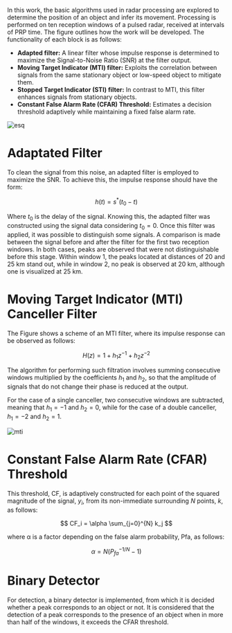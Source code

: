 In this work, the basic algorithms used in radar processing are explored to determine the position of an object and infer its movement. Processing is performed on ten reception windows of a pulsed radar, received at intervals of PRP time. The figure outlines how the work will be developed. The functionality of each block is as follows:

- **Adapted filter:** A linear filter whose impulse response is determined to maximize the Signal-to-Noise Ratio (SNR) at the filter output.
- **Moving Target Indicator (MTI) filter:** Exploits the correlation between signals from the same stationary object or low-speed object to mitigate them.
- **Stopped Target Indicator (STI) filter:** In contrast to MTI, this filter enhances signals from stationary objects.
- **Constant False Alarm Rate (CFAR) Threshold:** Estimates a decision threshold adaptively while maintaining a fixed false alarm rate.

![esq](https://github.com/EvaVoss77/Basic-Processing-of-a-Primary-Radar/assets/126124561/7519d65b-3226-4841-bbda-d26563eafd98)

# **Adaptated Filter**

To clean the signal from this noise, an adapted filter is employed to maximize the SNR. To achieve this, the impulse response should have the form:

$$ h(t) = s^*(t_0 - t) $$

Where $t_0$ is the delay of the signal. Knowing this, the adapted filter was constructed using the signal data considering $t_0 = 0$. Once this filter was applied, it was possible to distinguish some signals. A comparison is made between the signal before and after the filter for the first two reception windows. In both cases, peaks are observed that were not distinguishable before this stage. Within window 1, the peaks located at distances of 20 and 25 km stand out, while in window 2, no peak is observed at 20 km, although one is visualized at 25 km.


# **Moving Target Indicator (MTI) Canceller Filter**

The Figure shows a scheme of an MTI filter, where its impulse response can be observed as follows:

$$ H(z) = 1 + h_1z^{-1} + h_2z^{-2} $$

The algorithm for performing such filtration involves summing consecutive windows multiplied by the coefficients $h_1$ and $h_2$, so that the amplitude of signals that do not change their phase is reduced at the output.

For the case of a single canceller, two consecutive windows are subtracted, meaning that $h_1 = -1$ and $h_2 = 0$, while for the case of a double canceller, $h_1 = -2$ and $h_2 = 1$.

![mti](https://github.com/EvaVoss77/Basic-Processing-of-a-Primary-Radar/assets/126124561/92c7275b-f7b0-45e2-b7a1-cf73d4c30b8c)

# **Constant False Alarm Rate (CFAR) Threshold**

This threshold, CF, is adaptively constructed for each point of the squared magnitude of the signal, $y_i$, from its non-immediate surrounding $N$ points, $k$, as follows:

$$ CF_i = \alpha \sum_{j=0}^{N} k_j $$

where α is a factor depending on the false alarm probability, Pfa, as follows:

$$\alpha = N(P_{fa}^{-1/N} - 1)$$

# **Binary Detector**

For detection, a binary detector is implemented, from which it is decided whether a peak corresponds to an object or not. It is considered that the detection of a peak corresponds to the presence of an object when in more than half of the windows, it exceeds the CFAR threshold.
